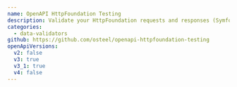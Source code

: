 ```yaml
---
name: OpenAPI HttpFoundation Testing
description: Validate your HttpFoundation requests and responses (Symfony, Laravel, Drupal...) against OpenAPI definitions
categories:
  - data-validators
github: https://github.com/osteel/openapi-httpfoundation-testing
openApiVersions:
  v2: false
  v3: true
  v3_1: true
  v4: false
---
```

